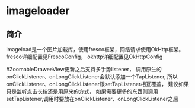 # imageloader #
## 简介 ##
imageload是一个图片加载库，使用fresco框架，网络请求使用OkHttp框架。fresco详细配置见FrescoConfig，
okhttp详细配置见OkHttpConfig


#ZoomableDraweeView更新之后支持多手势listener，
调用原生的onClickListener、onLongClickListener会默认添加一个TapListener,
所以 onClickListener、onLongClickListener跟setTapListener相互覆盖，
建议如果只是监听点击长按还是用原来的方式，
如果需要更多的东西则调用setTapListener,调用时要放在onClickListener、onLongClickListener之后
